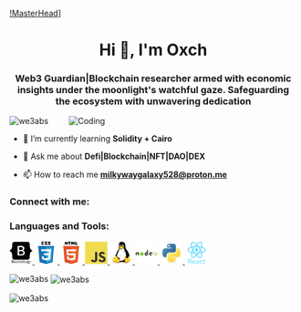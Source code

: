 [!MasterHead](https://imgs.search.brave.com/-NRq76vLFrCPFp7F2q0E0h0Tk2mP4Ia-WAqBf-heNhE/rs:fit:860:0:0/g:ce/aHR0cHM6Ly9jZG4u/dmVjdG9yc3RvY2su/Y29tL2kvcHJldmll/dy0xeC84Ny8yMi9i/bG9ja2NoYWluLWNv/bG9yZnVsLWxpbmUt/YmFubmVyLW1pbmlt/YWwtdmVjdG9yLTE3/NjQ4NzIyLmpwZw)]
<h1 align="center">Hi 👋, I'm Oxch </h1>
<h3 align="center">Web3 Guardian|Blockchain researcher armed with economic insights under the moonlight's watchful gaze. Safeguarding the ecosystem with unwavering dedication</h3>
<img align="right" alt="Coding" width="400"src="https://raw.githubusercontent.com/TheDudeThatCode/TheDudeThatCode/master/Assets/Developer.gif">

<p align="left"> <img src="https://komarev.com/ghpvc/?username=we3abs&label=Profile%20views&color=0e75b6&style=flat" alt="we3abs" /> </p>

- 🌱 I’m currently learning **Solidity + Cairo**

- 💬 Ask me about **Defi|Blockchain|NFT|DAO|DEX**

- 📫 How to reach me **milkywaygalaxy528@proton.me**

<h3 align="left">Connect with me:</h3>
<p align="left">
</p>

<h3 align="left">Languages and Tools:</h3>
<p align="left"> <a href="https://getbootstrap.com" target="_blank" rel="noreferrer"> <img src="https://raw.githubusercontent.com/devicons/devicon/master/icons/bootstrap/bootstrap-plain-wordmark.svg" alt="bootstrap" width="40" height="40"/> </a> <a href="https://www.w3schools.com/css/" target="_blank" rel="noreferrer"> <img src="https://raw.githubusercontent.com/devicons/devicon/master/icons/css3/css3-original-wordmark.svg" alt="css3" width="40" height="40"/> </a> <a href="https://www.w3.org/html/" target="_blank" rel="noreferrer"> <img src="https://raw.githubusercontent.com/devicons/devicon/master/icons/html5/html5-original-wordmark.svg" alt="html5" width="40" height="40"/> </a> <a href="https://developer.mozilla.org/en-US/docs/Web/JavaScript" target="_blank" rel="noreferrer"> <img src="https://raw.githubusercontent.com/devicons/devicon/master/icons/javascript/javascript-original.svg" alt="javascript" width="40" height="40"/> </a> <a href="https://www.linux.org/" target="_blank" rel="noreferrer"> <img src="https://raw.githubusercontent.com/devicons/devicon/master/icons/linux/linux-original.svg" alt="linux" width="40" height="40"/> </a> <a href="https://nodejs.org" target="_blank" rel="noreferrer"> <img src="https://raw.githubusercontent.com/devicons/devicon/master/icons/nodejs/nodejs-original-wordmark.svg" alt="nodejs" width="40" height="40"/> </a> <a href="https://www.python.org" target="_blank" rel="noreferrer"> <img src="https://raw.githubusercontent.com/devicons/devicon/master/icons/python/python-original.svg" alt="python" width="40" height="40"/> </a> <a href="https://reactjs.org/" target="_blank" rel="noreferrer"> <img src="https://raw.githubusercontent.com/devicons/devicon/master/icons/react/react-original-wordmark.svg" alt="react" width="40" height="40"/> </a> </p>

<p><img align="left" src="https://github-readme-stats.vercel.app/api/top-langs?username=we3abs&show_icons=true&locale=en&layout=compact" alt="we3abs" /></p>

<p>&nbsp;<img align="center" src="https://github-readme-stats.vercel.app/api?username=we3abs&show_icons=true&locale=en" alt="we3abs" /></p>

<p><img align="center" src="https://github-readme-streak-stats.herokuapp.com/?user=we3abs&" alt="we3abs" /></p>
